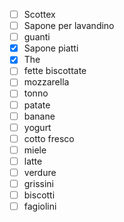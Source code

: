 ---
---
- [ ] Scottex
- [ ] Sapone per lavandino
- [ ] guanti
- [x] Sapone piatti
- [x] The
- [ ] fette biscottate
- [ ] mozzarella
- [ ] tonno
- [ ] patate
- [ ] banane
- [ ] yogurt
- [ ] cotto fresco
- [ ] miele
- [ ] latte
- [ ] verdure
- [ ] grissini
- [ ] biscotti
- [ ] fagiolini